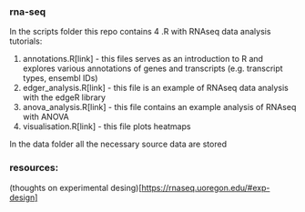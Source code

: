 ### rna-seq

In the scripts folder this repo contains 4 .R with RNAseq data analysis tutorials:

1. annotations.R[link] - this files serves as an introduction to R and explores various annotations of genes and transcripts (e.g. transcript types, ensembl IDs)
2. edger_analysis.R[link] - this file is an example of RNAseq data analysis with the edgeR library
3. anova_analysis.R[link] - this file contains an example analysis of RNAseq with ANOVA
4. visualisation.R[link] - this file plots heatmaps


In the data folder all the necessary source data are stored


### resources:

(thoughts on experimental desing)[https://rnaseq.uoregon.edu/#exp-design]

